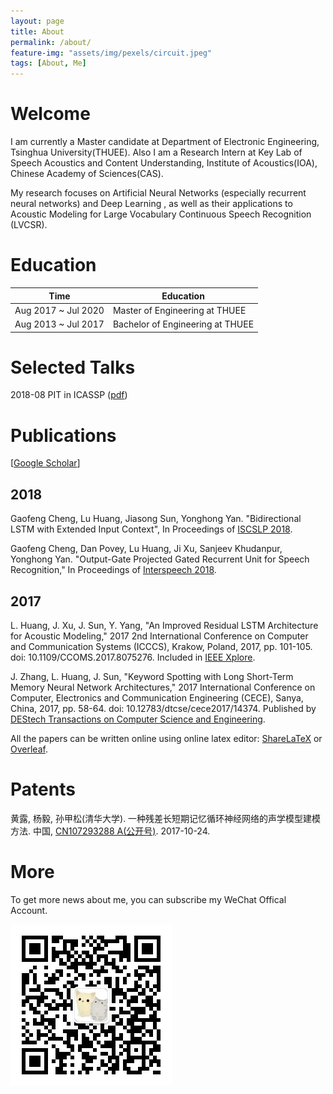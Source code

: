 ```yaml
---
layout: page
title: About
permalink: /about/
feature-img: "assets/img/pexels/circuit.jpeg"
tags: [About, Me]
---
```


# Welcome

I am currently a Master candidate at Department of Electronic Engineering, Tsinghua University(THUEE). Also I am a Research Intern at Key Lab of Speech Acoustics and Content Understanding, Institute of Acoustics(IOA), Chinese Academy of Sciences(CAS).

My research focuses on Artificial Neural Networks (especially recurrent neural networks) and Deep Learning , as well as their applications to Acoustic Modeling for Large Vocabulary Continuous Speech Recognition (LVCSR).

# Education

|Time|Education|
|----|----|
|Aug 2017 ~ Jul 2020 | Master of Engineering at THUEE|
|Aug 2013 ~ Jul 2017 | Bachelor of Engineering at THUEE|

# Selected Talks

2018-08 PIT in ICASSP ([pdf](https://github.com/hlthu/hlthu.github.io/blob/master/public/downloads/pit-huanglu-201808.pdf))

# Publications

[[Google Scholar](https://scholar.google.com/citations?user=OjYWJ3sAAAAJ&hl=en)]

## 2018

Gaofeng Cheng, Lu Huang, Jiasong Sun, Yonghong Yan. "Bidirectional LSTM with Extended Input Context", In Proceedings of [ISCSLP 2018](http://iscslp2018.org/).

Gaofeng Cheng, Dan Povey, Lu Huang, Ji Xu, Sanjeev Khudanpur, Yonghong Yan. "Output-Gate Projected Gated Recurrent Unit for Speech Recognition," In Proceedings of [Interspeech 2018](http://interspeech2018.org/accepted-papers.html).

## 2017

L. Huang, J. Xu, J. Sun, Y. Yang,  "An Improved Residual LSTM Architecture for Acoustic Modeling," 2017 2nd International Conference on Computer and Communication Systems (ICCCS), Krakow, Poland, 2017, pp. 101-105. doi: 10.1109/CCOMS.2017.8075276. Included in [IEEE Xplore](http://ieeexplore.ieee.org/document/8075276/).

J. Zhang, L. Huang, J. Sun,  "Keyword Spotting with Long Short-Term Memory Neural Network Architectures," 2017 International Conference on Computer, Electronics and Communication Engineering (CECE), Sanya, China, 2017, pp. 58-64. doi: 10.12783/dtcse/cece2017/14374. Published by [DEStech Transactions on Computer Science and Engineering](http://dpi-proceedings.com/index.php/dtcse/article/view/14374).

All the papers can be written online using online latex editor: [ShareLaTeX](https://www.sharelatex.com?r=c8d61497&rm=d&rs=b) or [Overleaf](https://www.overleaf.com/signup?ref=84156d2cd419).

# Patents

黄露, 杨毅, 孙甲松(清华大学). 一种残差长短期记忆循环神经网络的声学模型建模方法. 中国, [CN107293288 A(公开号)](https://www.google.com/patents/CN107293288A?cl=zh). 2017-10-24.

# More

To get more news about me, you can subscribe my WeChat Offical Account.

![wechat](/assets/img/huanglu_thu.jpg)
